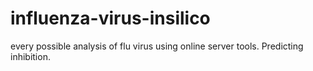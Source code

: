 # influenza-virus-insilico
every possible analysis of flu virus using online server tools. Predicting inhibition.
